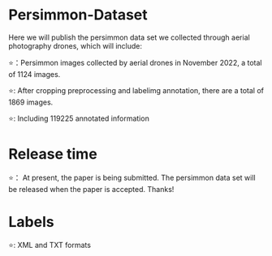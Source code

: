 # Persimmon-Dataset
Here we will publish the persimmon data set we collected through aerial photography drones, which will include:

⭐：Persimmon images collected by aerial drones in November 2022, a total of 1124 images.

⭐: After cropping preprocessing and labelimg annotation, there are a total of 1869 images.

⭐: Including 119225 annotated information

# Release time
⭐： At present, the paper is being submitted. The persimmon data set will be released when the paper is accepted. Thanks!

# Labels
⭐: XML and TXT formats
